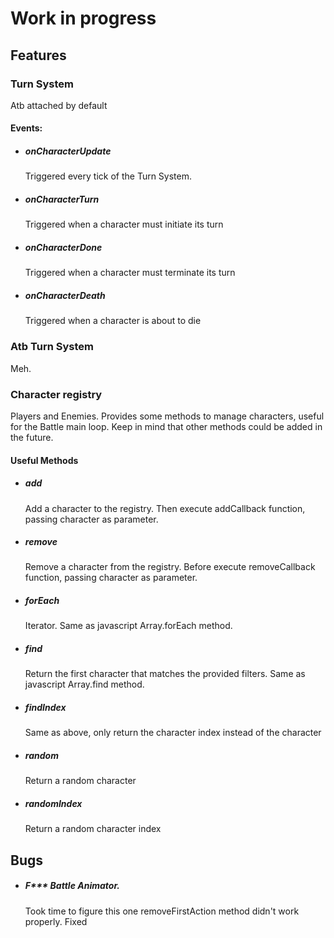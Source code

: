 # Work in progress
## Features
### Turn System
 Atb attached by default
#### Events:
- ##### onCharacterUpdate
	Triggered every tick of the Turn System.

- ##### onCharacterTurn
	Triggered when a character must initiate its turn

- ##### onCharacterDone
	Triggered when a character must terminate its turn

- ##### onCharacterDeath
	Triggered when a character is about to die


### Atb Turn System
  Meh.

### Character registry
  Players and Enemies. 
  Provides some methods to manage characters, useful for the Battle main loop. 
  Keep in mind that other methods could be added in the future.
  
#### Useful Methods
- ##### add
    Add a character to the registry. Then execute addCallback function, passing character as parameter.
    
- ##### remove
    Remove a character from the registry. Before execute removeCallback function, passing character as parameter.

- ##### forEach
    Iterator. Same as javascript Array.forEach method.

- ##### find
    Return the first character that matches the provided filters. Same as javascript Array.find method.

- ##### findIndex
    Same as above, only return the character index instead of the character

- ##### random
    Return a random character

- ##### randomIndex
    Return a random character index



## Bugs
- ##### F\*\*\* Battle Animator. 
	Took time to figure this one
    removeFirstAction method didn't work properly. Fixed
